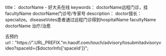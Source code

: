 title： doctorName - 好大夫在线
keywords： doctorName远程门诊，挂facultyName doctorName门诊号/专家号
description： doctor擅长：specialize。diseaseVotes患者通过远程门诊得到hospitalName facultyName doctorName 治疗/治愈

去预约url："https://".URL_PREFIX."m.haodf.com/touch/advisory/tosubmitadvisoryvideo?spaceId={$doctorInfo['spaceId']}";